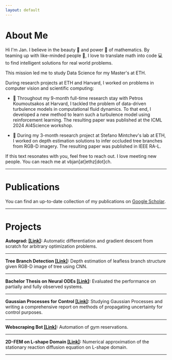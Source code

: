```yaml
---
layout: default
---
```

# About Me

Hi I'm Jan. I believe in the beauty 🌟 and power 💪 of mathematics. By teaming up with like-minded people 👥, I love to translate math into code 💻 to find intelligent solutions for real world problems.

This mission led me to study Data Science for my Master's at ETH.

During research projects at ETH and Harvard, I worked on problems in computer vision and scientific computing:

- 🌊 Throughout my 9-month full-time research stay with Petros Koumoutsakos at Harvard, I tackled the problem of data-driven turbulence models in computational fluid dynamics. To that end, I developed a new method to learn such a turbulence model using reinforcement learning. The resulting paper was published at the ICML 2024 AI4Science workshop.

- 🌳 During my 3-month research project at Stefano Mintchev's lab at ETH, I worked on depth estimation solutions to infer occluded tree branches from RGB-D imagery. The resulting paper was published in IEEE RA-L.

If this text resonates with you, feel free to reach out. I love meeting new people. You can reach me at vbjan[at]ethz[dot]ch.

___
# Publications
You can find an up-to-date collection of my publications on [Google Scholar](https://scholar.google.de/citations?user=GTk71FcAAAAJ).

___

# Projects
**Autograd:  [[Link]](./projects/autograd.html):**
Automatic differentiation and gradient descent from scratch for arbitrary optimization problems.

___
**Tree Branch Detection [[Link]](./projects/treebranchdetec.html):**
Depth estimation of leafless branch structure given RGB-D image of tree using CNN.

___
**Bachelor Thesis on Neural ODEs [[Link]](./projects/neuralode.html):**
Evaluated the performance on partially and fully observed systems.

___
**Gaussian Processes for Control [[Link]](./projects/gp.html):**
Studying Gaussian Processes and writing a comprehensive report on methods of propagating uncertainty for control purposes.

___
**Webscraping Bot [[Link]](./projects/webscraping.html):**
Automation of gym reservations.

___
**2D-FEM on L-shape Domain [[Link]](./projects/2dfem.html):**
Numerical approximation of the stationary reaction diffusion equation on L-shape domain.

---
